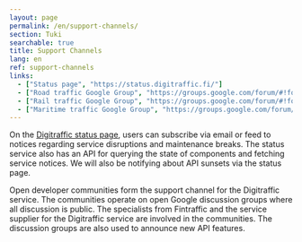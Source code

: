 ```yaml
---
layout: page
permalink: /en/support-channels/
section: Tuki
searchable: true
title: Support Channels
lang: en
ref: support-channels
links:
  - ["Status page", "https://status.digitraffic.fi/"]
  - ["Road traffic Google Group", "https://groups.google.com/forum/#!forum/roaddigitrafficfi"]
  - ["Rail traffic Google Group", "https://groups.google.com/forum/#!forum/rata_digitraffic_fi"]
  - ["Maritime traffic Google Group", "https://groups.google.com/forum/#!forum/meridigitrafficfi"]
---
```


On the [Digitraffic status page](https://status.digitraffic.fi/), users can subscribe via email or feed to notices regarding service disruptions and maintenance breaks. 
The status service also has an API for querying the state of components and fetching service notices. 
We will also be notifying about API sunsets via the status page.

Open developer communities form the support channel for the Digitraffic service. 
The communities operate on open Google discussion groups where all discussion is public. 
The specialists from Fintraffic and the service supplier for the Digitraffic service are involved in the communities. 
The discussion groups are also used to announce new API features.
